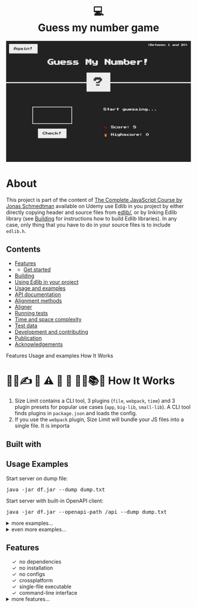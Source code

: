 <h1 align="center">
  💻<br>Guess my number game
</h1>


<p align="center">
  <img src="./img/1 screen.jpg" alt="Size Limit CLI" width="738">
</p>

# About
This project is part of the content of <a href="https://www.udemy.com/course/the-complete-javascript-course/" target="_blank">The Complete JavaScript Course by Jonas Schmedtman</a> available on Udemy use Edlib in you project by either directly copying header and source files from [edlib/](edlib/), or by linking Edlib library (see [Building](#building) for instructions how to build Edlib libraries).
In any case, only thing that you have to do in your source files is to include `edlib.h`.

## Contents
- [Features](#features)
- - [Get started](#features)
- [Building](#building)
- [Using Edlib in your project](#using-edlib-in-your-project)
- [Usage and examples](#usage-and-examples)
- [API documentation](#api-documentation)
- [Alignment methods](#alignment-methods)
- [Aligner](#aligner)
- [Running tests](#running-tests)
- [Time and space complexity](#time-and-space-complexity)
- [Test data](#test-data)
- [Development and contributing](#development-and-contributing)
- [Publication](#publication)
- [Acknowledgements](#acknowledgements)

Features
Usage and examples How It Works





# 👨‍💻✍️ 🌟 ⚠️  📒 🥳 🚀🚨📚💼 How It Works

1. Size Limit contains a CLI tool, 3 plugins (`file`, `webpack`, `time`)
   and 3 plugin presets for popular use cases (`app`, `big-lib`, `small-lib`).
   A CLI tool finds plugins in `package.json` and loads the config.
2. If you use the `webpack` plugin, Size Limit will bundle your JS files into
   a single file. It is importa
   
   
   
   
## Built with

<h2>Usage Examples</h2>
Start server on dump file:
<pre>
java -jar df.jar --dump dump.txt
</pre>
Start server with built-in OpenAPI client:
<pre>java -jar df.jar --openapi-path /api --dump dump.txt
</pre>

<details>
<summary>
  more examples&hellip;
</summary>
<br>
Start server on few dump files:
<pre>
java -jar df.jar --dump dump1.txt dump2.txt dump3.txt
</pre>
Start server with built-in OpenAPI client with custom title:
<pre>
java -jar df.jar --openapi-path /api --openapi-title 'My REST API v18.2.1' --dump dump.txt
</pre>
</details>
<details>
<summary>
	even more examples&hellip;
</summary>
<br>
Collect live request/response to file:
<pre>
java -jar df.jar --collect /home/john/live.txt --dump dump.txt
</pre>
Specify JSON data file to populate templates:
<pre>
java -jar df.jar --data /home/john/data.json --dump dump.txt
</pre>
  
 ```sh
git clone https://github.com/thelounge/thelounge.git
cd thelounge
yarn install
NODE_ENV=production yarn build
yarn start
```
</details>
  <h2>Features</h2>
  &nbsp;&nbsp;&nbsp;&nbsp;&check;&nbsp;&nbsp;no dependencies<br>
  &nbsp;&nbsp;&nbsp;&nbsp;&check;&nbsp;&nbsp;no installation<br>
  &nbsp;&nbsp;&nbsp;&nbsp;&check;&nbsp;&nbsp;no configs<br>
  &nbsp;&nbsp;&nbsp;&nbsp;&check;&nbsp;&nbsp;crossplatform<br>
  &nbsp;&nbsp;&nbsp;&nbsp;&check;&nbsp;&nbsp;single-file executable<br>
  &nbsp;&nbsp;&nbsp;&nbsp;&check;&nbsp;&nbsp;command-line interface<br>
  <details>
  <summary>
   more features&hellip;
  </summary>
  <br>
  &nbsp;&nbsp;&nbsp;&nbsp;&check;&nbsp;&nbsp;fully asynchronous<br>
  &nbsp;&nbsp;&nbsp;&nbsp;&check;&nbsp;&nbsp;HTTP message formats RFC 7230<br>
  &nbsp;&nbsp;&nbsp;&nbsp;&check;&nbsp;&nbsp;multiple entries per dump<br>
  &nbsp;&nbsp;&nbsp;&nbsp;&check;&nbsp;&nbsp;multiple request/response entries per dump<br> 

